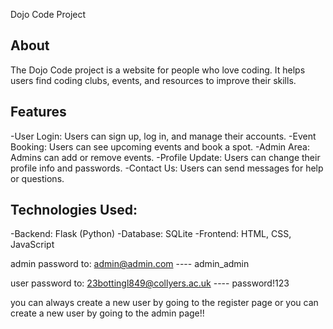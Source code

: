 Dojo Code Project

 About
-------
The Dojo Code project is a website for people who love coding. It helps users find coding clubs, events, and resources to improve their skills.

 Features
----------
-User Login: Users can sign up, log in, and manage their accounts.
-Event Booking: Users can see upcoming events and book a spot.
-Admin Area: Admins can add or remove events.
-Profile Update: Users can change their profile info and passwords.
-Contact Us: Users can send messages for help or questions.

Technologies Used:
-------------------
-Backend: Flask (Python)
-Database: SQLite
-Frontend: HTML, CSS, JavaScript

admin password to: admin@admin.com ---- admin_admin

user password to: 23bottingl849@collyers.ac.uk ---- password!123

you can always create a new user by going to the register page or you can create a new user by going to the admin page!!